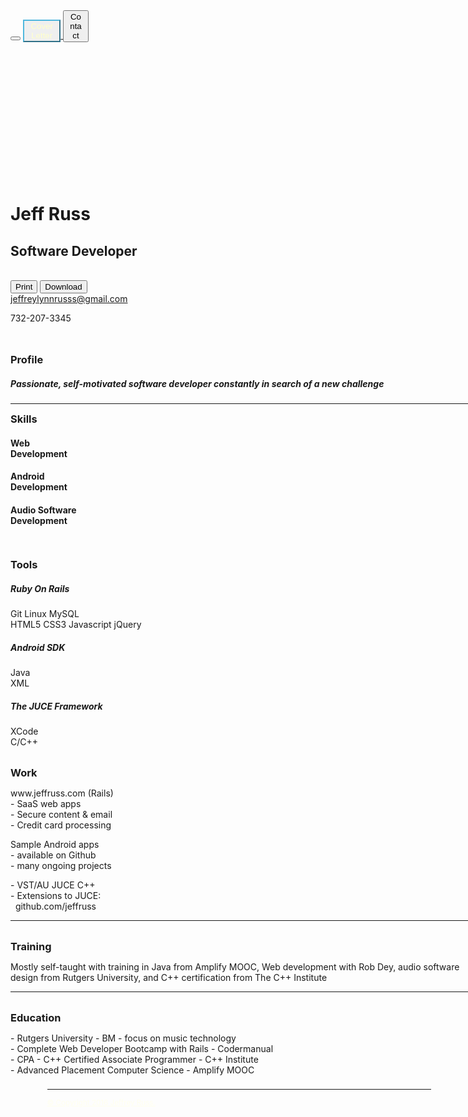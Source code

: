 </head>
<body class="jr-darker-body ">
	<nav id='topbar' class='topbar fixed printhide'></nav>
	<div class="printhide">
		<button class="topbar-btn LL-9 jr-img printhide" data-link='/?pages=home'>
		</button>
		<a class="printhide" href="/?pages=about">
			<button class='topbar-btn printhide' 
				style=" color:#FFFFCB!important; border-color:#50B7DD!important; 
							width:12%!important;right: 16%!important;">
				Cover Letter</button>
		</a>
		<button class="topbar-btn printhide" data-link='/?pages=contact'
		style="right:5%!important; width:8%!important;">
		Contact
		</button>
	</div>
<div class "printnewpage">
	<div style="position: absolute; top: 8%;">
	<div class="container subwindow printfmt">
		<div class="row">
			<div class="col-xs-8 col-md-offset-1">
				<h1>Jeff Russ</h1>
				<h2>Software Developer</h2>
			</div>
			<div class="col-xs-4 col-md-3">
				<div class="btn-group"><br>
					<button type='button' onclick="window.print();return false;" 
							class="btn btn-info btn-ghost btn-sm printhide" >
						Print
					</button>
					<a href='https://s3.amazonaws.com/jeffruss.com/pdf/jeff_russ_resume.pdf' 
							class='printhide' download>
						<button type='button' 
							class="btn btn-success btn-ghost btn-sm printhide">
							Download
						</button>
					</a><br>
					<a class='printhide' href="jeffreylynnrusss@gmail.com">
						jeffreylynnrusss@gmail.com</a>
					<p>732-207-3345</p>
				</div>
			</div><div class="row"></div><br>
			<div class="row">
				<br>
				<div class="col-xs-2 col-sm-1  col-xs-offset-0 col-md-offset-1">
					<h3 style="display:inline">Profile</h3>
				</div>
				<div class="col-xs-9 col-xs-offset-1">
					<h5> Passionate, self-motivated software developer constantly in 
					search of a new challenge</h5>
				</div>
			</div>
			<div class="row"> <div class="col-xs-10 col-xs-offset-0 col-md-offset-1">
				<hr></div>
			</div>
			<div class="row">
				<div class="col-xs-2 col-sm-1  col-xs-offset-0 col-md-offset-1">
					<h3  style="display:inline">Skills</h3>
				</div>
				<div class="col-xs-3 col-xs-offset-1">
					<h4>Web<br>Development</h4>
				</div>
				<div class="col-xs-3">
					<h4>Android<br>Development</h4>
				</div>
				<div class="col-xs-3">
					<h4>Audio Software<br>Development</h4>
				</div>
			</div>
			<br>
			<div class="row">
				<div class="col-xs-2 col-sm-1  col-xs-offset-0 col-md-offset-1">
					<br>
					<h3 style="display:inline">Tools</h3>
				</div>
				<div class="col-xs-3 col-xs-offset-1">
					<p><h5>Ruby On Rails</h5>
					Git Linux MySQL<br>
					HTML5 CSS3 Javascript jQuery</p>
				</div>
				<div class="col-xs-3">
					<p><h5>Android SDK</h5>
					Java<br>
					XML</p>
				</div>
				<div class="col-xs-3">
					<p><h5>The JUCE Framework</h5>
					XCode<br>
					C/C++</p>
				</div>
			</div>
			<br>
			<div class="row">
				<div class="col-xs-2 col-sm-1 col-xs-offset-0 col-md-offset-1">
					<h3 style="display:inline">Work</h3>
				</div>
				<div class="col-xs-3 col-xs-offset-1">
					<p>www.jeffruss.com (Rails)<br>
					- SaaS web apps <br>
					- Secure content & email<br> 
					- Credit card processing</p>
				</div>
				<div class="col-xs-3">
					<p>Sample Android apps<br>
					- available on Github <br>
					- many ongoing projects</p>
				</div>
				<div class="col-xs-3">
					<p>- VST/AU JUCE C++<br>
					- Extensions to JUCE:<br>
					&nbsp;&nbsp;github.com/jeffruss</p>
				</div>
			</div>
			<div class="row"> <div class="col-xs-10 col-md-offset-1"><hr></div></div>
			<div class="row">
				<br>
				<div class="col-xs-2 col-sm-1  col-xs-offset-0 col-md-offset-1">
					<h3 style="display:inline">Training</h3>
				</div>
				<div class="col-xs-9 col-md-7 col-xs-offset-1">
					<p>Mostly self-taught with training in Java from Amplify MOOC, 
					Web development with Rob Dey, audio software design from Rutgers 
					University, and C++ certification from The C++ Institute</p>
				</div>
			</div>
			<div class="row"> <div class="col-xs-10 col-md-offset-1"><hr></div>
			</div>
			<div class="row">
				<br>
				<div class="col-xs-2 col-sm-1  col-xs-offset-0 col-md-offset-1">
					<h3 style="display:inline">Education</h3>
				</div>
				<div class="col-xs-9 col-md-7 col-xs-offset-1">
					<p>- Rutgers University - BM - focus on music technology<br>
					- Complete Web Developer Bootcamp with Rails - Codermanual<br>
					- CPA - C++ Certified Associate Programmer - C++ Institute<br>
					- Advanced Placement Computer Science - Amplify MOOC</p>
				</div>
			</div>
		</div>
	</div>
	<div class="container printhide" 
		style=" padding-left:5%;padding-right:5%;padding-bottom:1%; margin:3%;">
		<a style="color:#FFFFEE" href="/?pages=home">
		<hr><small>© Copyright 2016 Jeffrey Russ.</small><br><br></a>
	</div>
</body>